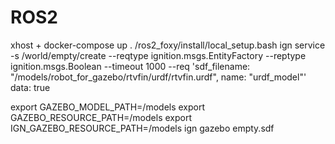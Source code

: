 # ROS2
xhost +
docker-compose up
. /ros2_foxy/install/local_setup.bash
ign service -s /world/empty/create --reqtype ignition.msgs.EntityFactory --reptype ignition.msgs.Boolean --timeout 1000 --req 'sdf_filename: "/models/robot_for_gazebo/rtvfin/urdf/rtvfin.urdf", name: "urdf_model"' data: true


export GAZEBO_MODEL_PATH=/models
export GAZEBO_RESOURCE_PATH=/models
export IGN_GAZEBO_RESOURCE_PATH=/models
ign gazebo empty.sdf